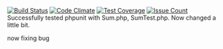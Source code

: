 [![Build Status](https://travis-ci.org/khoawasabi/test-travis.svg?branch=master)](https://travis-ci.org/khoawasabi/test-travis)
[![Code Climate](https://codeclimate.com/github/khoawasabi/test-travis/badges/gpa.svg)](https://codeclimate.com/github/khoawasabi/test-travis)
[![Test Coverage](https://codeclimate.com/github/khoawasabi/test-travis/badges/coverage.svg)](https://codeclimate.com/github/khoawasabi/test-travis/coverage)
[![Issue Count](https://codeclimate.com/github/khoawasabi/test-travis/badges/issue_count.svg)](https://codeclimate.com/github/khoawasabi/test-travis)
Successfully tested phpunit with Sum.php, SumTest.php.
Now changed a little bit.

now fixing bug